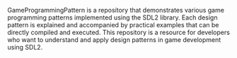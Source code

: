 GameProgrammingPattern is a repository that demonstrates various game programming patterns implemented using the SDL2 library. Each design pattern is explained and accompanied by practical examples that can be directly compiled and executed. This repository is a resource for developers who want to understand and apply design patterns in game development using SDL2.
